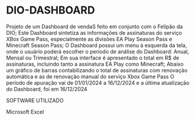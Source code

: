 # DIO-DASHBOARD

Projeto de um Dashboard de vendaS feito em conjunto com o Felipão da DIO;
Este Dashboard sintetiza as informações de assinaturas do serviço XBox Game Pass, especialmente as divisões EA Play Season Pass e Minecraft Season Pass;
O Dashboard possui um menu à esquerda da tela, onde o usuário poderá escolher o período de análise do Dashboard: Anual, Mensal ou Trimestral;
Em sua interface é apresentado o total em R$ de assinaturas, incluindo tanto a assinatura EA Play como Minecraft;
Abaixo um gráfico de barras contabilizando o total de assinaturas com renovação automática e as de renovação manual do serviço Xbox Game Pass
O período de apuração vai de 01/01/2024 a 16/12/2024 e a última atualização do Dashboard, foi em 16/12/2024

SOFTWARE UTILIZADO

Microsoft Excel
